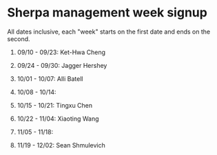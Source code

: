 # Sherpa management week signup

All dates inclusive, each "week" starts on the first date and ends on the second.

01. 09/10 - 09/23: Ket-Hwa Cheng

02. 09/24 - 09/30: Jagger Hershey

03. 10/01 - 10/07: Alli Batell

04. 10/08 - 10/14: 

05. 10/15 - 10/21: Tingxu Chen

06. 10/22 - 11/04: Xiaoting Wang

07. 11/05 - 11/18: 

08. 11/19 - 12/02: Sean Shmulevich
